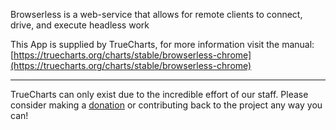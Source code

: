 Browserless is a web-service that allows for remote clients to connect, drive, and execute headless work

This App is supplied by TrueCharts, for more information visit the manual: [https://truecharts.org/charts/stable/browserless-chrome](https://truecharts.org/charts/stable/browserless-chrome)

---

TrueCharts can only exist due to the incredible effort of our staff.
Please consider making a [donation](https://truecharts.org/sponsor) or contributing back to the project any way you can!
